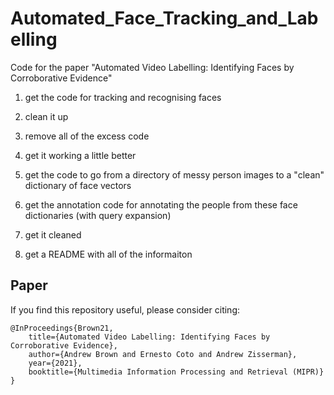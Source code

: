 # Automated_Face_Tracking_and_Labelling
Code for the paper "Automated Video Labelling: Identifying Faces by Corroborative Evidence"

1) get the code for tracking and recognising faces 

2) clean it up 

3) remove all of the excess code 

4) get it working a little better

5) get the code to go from a directory of messy person images to a "clean" dictionary of face vectors 

6) get the annotation code for annotating the people from these face dictionaries (with query expansion)

7) get it cleaned

8) get a README with all of the informaiton

## Paper

If you find this repository useful, please consider citing:

```
@InProceedings{Brown21,
    title={Automated Video Labelling: Identifying Faces by Corroborative Evidence},
    author={Andrew Brown and Ernesto Coto and Andrew Zisserman},
    year={2021},
    booktitle={Multimedia Information Processing and Retrieval (MIPR)}
}
```
